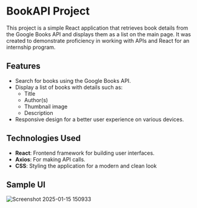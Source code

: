 # BookAPI Project

This project is a simple React application that retrieves book details from the Google Books API and displays them as a list on the main page. It was created to demonstrate proficiency in working with APIs and React for an internship program.

## Features

- Search for books using the Google Books API.
- Display a list of books with details such as:
  - Title
  - Author(s)
  - Thumbnail image
  - Description
- Responsive design for a better user experience on various devices.

## Technologies Used

- **React**: Frontend framework for building user interfaces.
- **Axios**: For making API calls.
- **CSS**: Styling the application for a modern and clean look

## Sample UI

![Screenshot 2025-01-15 150933](https://github.com/user-attachments/assets/a8706f26-e926-4e8e-b286-844e77045557)
